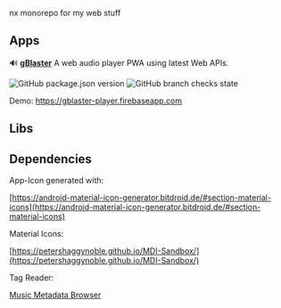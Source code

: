 nx monorepo for my web stuff

## Apps

🔊 **[gBlaster](https://github.com/motabass/motabass/blob/master/apps/gblaster/README.md)** A web audio player PWA using latest Web APIs.

![GitHub package.json version](https://img.shields.io/github/package-json/v/motabass/gblaster)
![GitHub branch checks state](https://img.shields.io/github/checks-status/motabass/gblaster/main)

Demo: https://gblaster-player.firebaseapp.com

## Libs

## Dependencies

App-Icon generated with:

[https://android-material-icon-generator.bitdroid.de/#section-material-icons](https://android-material-icon-generator.bitdroid.de/#section-material-icons)

Material Icons:

[https://petershaggynoble.github.io/MDI-Sandbox/](https://petershaggynoble.github.io/MDI-Sandbox/)

Tag Reader:

[Music Metadata Browser](https://github.com/Borewit/music-metadata-browser)
